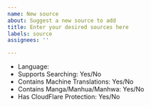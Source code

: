 ```yaml
---
name: New source
about: Suggest a new source to add
title: Enter your desired sources here
labels: source
assignees: ''

---
```


<!-- Please provide following informations -->

- Language:
- Supports Searching: Yes/No
- Contains Machine Translations: Yes/No
- Contains Manga/Manhua/Manhwa: Yes/No
- Has CloudFlare Protection: Yes/No

